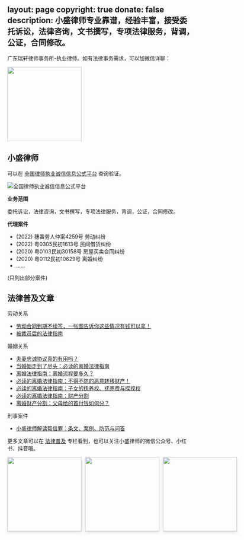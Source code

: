 layout: page
copyright: true
donate: false
description: 小盛律师专业靠谱，经验丰富，接受委托诉讼，法律咨询，文书撰写，专项法律服务，背调，公证，合同修改。
---

广东瑞轩律师事务所-执业律师。如有法律事务需求，可以加微信详聊：

<div style="display: flex; justify-content: space-start;">
 <img src="https://slefboot-1251736664.cos.ap-beijing.myqcloud.com/20230721_lawer_sheng_wx_small.png" style="height: 200px;">
</div>

## 小盛律师

可以在 [全国律师执业诚信信息公式平台](https://credit.acla.org.cn/) 查询验证。

![全国律师执业诚信信息公式平台](https://slefboot-1251736664.cos.ap-beijing.myqcloud.com/20230909_lawer_sheng_rui.png)

**业务范围**

委托诉讼，法律咨询，文书撰写，专项法律服务，背调，公证，合同修改。

**代理案件**

- (2022) 穗番劳人仲案4259号 劳动纠纷
- (2022) 粤0305民初1613号 民间借货纠纷
- (2020) 粤0103民初30158号 房屋买卖合同纠纷
- (2020) 粵0112民初10629号 离婚纠纷
- ......

(只列出部分案件)

## 法律普及文章

劳动关系
- [劳动合同到期不续签，一张图告诉你这些情况有钱可以拿！](https://selfboot.cn/2023/08/23/employment_renewal/)
- [被裁员后的法律指南](https://selfboot.cn/2023/06/06/gpt4_lawer_helper/)

婚姻关系

- [夫妻忠诚协议真的有用吗？](https://selfboot.cn/2023/08/21/loyalty-agreement/)
- [当婚姻走到了尽头：必读的离婚法律指南](https://selfboot.cn/2023/07/21/divorce_legal_knowlage/)
- [离婚法律指南：离婚流程要多久？](https://selfboot.cn/2023/08/05/divorce_legal_longtime/)
- [必读的离婚法律指南：不得不防的恶意转移财产！](https://selfboot.cn/2023/09/08/divorce_money_hide/)
- [必读的离婚法律指南：子女的抚养权、抚养费与探视权](https://selfboot.cn/2023/08/13/divorce_legal_children/)
- [必读的离婚法律指南：财产分割](https://selfboot.cn/2023/07/23/divorce_legal_money/)
- [离婚财产分割：父母给的首付钱如何分？](https://selfboot.cn/2023/07/29/divorce_legal_money_parent/)

刑事案件
- [小盛律师解读帮信罪：条文、案例、防范与问答](https://selfboot.cn/2023/08/16/assisting_in_fraud/)

更多文章可以在 [法律普及](https://selfboot.cn/categories/%E6%B3%95%E5%BE%8B%E6%99%AE%E5%8F%8A/) 专栏看到，也可以关注小盛律师的微信公众号、小红书、抖音哦。

<div style="display: flex; justify-content: space-start;">
  <img src="https://slefboot-1251736664.cos.ap-beijing.myqcloud.com/20230914_wx_qrcode_2.png" style="height: 200px; margin-right: 10px; box-shadow: 0 4px 8px rgba(0, 0, 0, 0.1);">
  <img src="https://slefboot-1251736664.cos.ap-beijing.myqcloud.com/20230914_xhs_qrcode_2.png" style="height: 200px; margin-right: 10px; box-shadow: 0 4px 8px rgba(0, 0, 0, 0.1);">
  <img src="https://slefboot-1251736664.cos.ap-beijing.myqcloud.com/20230914_dy_qrcode.png" style="height: 200px; margin-right: 10px; box-shadow: 0 4px 8px rgba(0, 0, 0, 0.1);">
</div>
